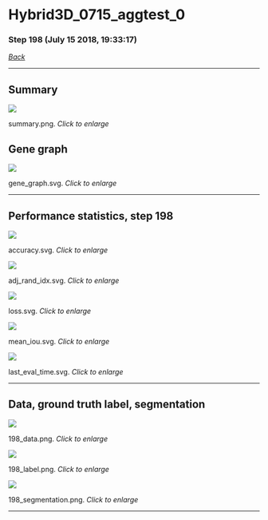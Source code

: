 # Hybrid3D_0715_aggtest_0

### Step 198 (July 15 2018, 19:33:17)

[_Back_](..)

---

## Summary

<div class="images"><a href="media/summary.png"><img  src="media/summary.png" align="center"></a><p>summary.png. <i>Click to enlarge</i></p></div>

## Gene graph

<div class="images"><a href="media/gene_graph.svg"><img  src="media/gene_graph.svg" align="center"></a><p>gene_graph.svg. <i>Click to enlarge</i></p></div>

---

## Performance statistics, step 198

<div class="images"><a href="media/accuracy.svg"><img class="mini" src="media/accuracy.svg" align="center"></a><p>accuracy.svg. <i>Click to enlarge</i></p></div>
<div class="images"><a href="media/adj_rand_idx.svg"><img class="mini" src="media/adj_rand_idx.svg" align="center"></a><p>adj_rand_idx.svg. <i>Click to enlarge</i></p></div>
<div class="images"><a href="media/loss.svg"><img class="mini" src="media/loss.svg" align="center"></a><p>loss.svg. <i>Click to enlarge</i></p></div>
<div class="images"><a href="media/mean_iou.svg"><img class="mini" src="media/mean_iou.svg" align="center"></a><p>mean_iou.svg. <i>Click to enlarge</i></p></div>
<div class="images"><a href="media/last_eval_time.svg"><img class="mini" src="media/last_eval_time.svg" align="center"></a><p>last_eval_time.svg. <i>Click to enlarge</i></p></div>

---

## Data, ground truth label, segmentation

<div class="images"><a href="media/198_data.png"><img class="mini" src="media/198_data.png" align="center"></a><p>198_data.png. <i>Click to enlarge</i></p></div>
<div class="images"><a href="media/198_label.png"><img class="mini" src="media/198_label.png" align="center"></a><p>198_label.png. <i>Click to enlarge</i></p></div>
<div class="images"><a href="media/198_segmentation.png"><img class="mini" src="media/198_segmentation.png" align="center"></a><p>198_segmentation.png. <i>Click to enlarge</i></p></div>

---


